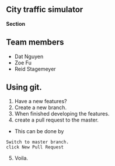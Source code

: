 ## City traffic simulator

**Section** <br> 

## Team members
- Dat Nguyen 
- Zoe Fu
- Reid Stagemeyer


## Using git. 

1) Have a new features? 
2) Create a new branch.
3) When finished developing the features. 
4) create a pull request to the master. 
- This can be done by

```
Switch to master branch. 
click New Pull Request
```

5) Voila. 

